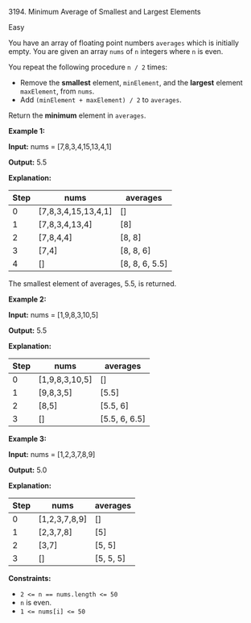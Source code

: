 3194\. Minimum Average of Smallest and Largest Elements

Easy

You have an array of floating point numbers `averages` which is initially empty. You are given an array `nums` of `n` integers where `n` is even.

You repeat the following procedure `n / 2` times:

*   Remove the **smallest** element, `minElement`, and the **largest** element `maxElement`, from `nums`.
*   Add `(minElement + maxElement) / 2` to `averages`.

Return the **minimum** element in `averages`.

**Example 1:**

**Input:** nums = [7,8,3,4,15,13,4,1]

**Output:** 5.5

**Explanation:**

| Step | nums             | averages   |
|------|------------------|------------|
| 0    | [7,8,3,4,15,13,4,1] | []         |
| 1    | [7,8,3,4,13,4]      | [8]        |
| 2    | [7,8,4,4]           | [8, 8]     |
| 3    | [7,4]               | [8, 8, 6]  |
| 4    | []                  | [8, 8, 6, 5.5] |

The smallest element of averages, 5.5, is returned.

**Example 2:**

**Input:** nums = [1,9,8,3,10,5]

**Output:** 5.5

**Explanation:**

| Step | nums           | averages   |
|------|----------------|------------|
| 0    | [1,9,8,3,10,5] | []         |
| 1    | [9,8,3,5]      | [5.5]      |
| 2    | [8,5]          | [5.5, 6]   |
| 3    | []             | [5.5, 6, 6.5] |

**Example 3:**

**Input:** nums = [1,2,3,7,8,9]

**Output:** 5.0

**Explanation:**

| Step | nums           | averages   |
|------|----------------|------------|
| 0    | [1,2,3,7,8,9]  | []         |
| 1    | [2,3,7,8]      | [5]        |
| 2    | [3,7]          | [5, 5]     |
| 3    | []             | [5, 5, 5]  |

**Constraints:**

*   `2 <= n == nums.length <= 50`
*   `n` is even.
*   `1 <= nums[i] <= 50`